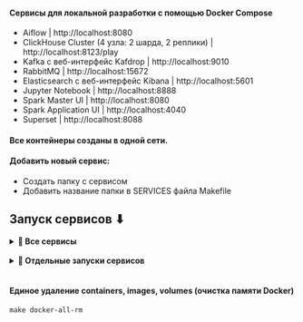 #### Сервисы для локальной разработки с помощью Docker Compose
- Aiflow | http://localhost:8080
- ClickHouse Cluster (4 узла: 2 шарда, 2 реплики) | http://localhost:8123/play 
- Kafka c веб-интерфейс Kafdrop | http://localhost:9010
- RabbitMQ | http://localhost:15672
- Elasticsearch c веб-интерфейс Kibana | http://localhost:5601
- Jupyter Notebook | http://localhost:8888
- Spark Master UI | http://localhost:8080
- Spark Application UI | http://localhost:4040
- Superset | http://localhost:8088





#### Все контейнеры созданы в одной сети.

#### Добавить новый сервис:
- Создать папку с сервисом
- Добавить название папки в SERVICES файла Makefile

## Запуск сервисов ⬇

<div aligin='left' id="all_services">
<details>
<summary align="left"> <strong>🔶 Все сервисы</strong></summary>

### Запуск (со сборкой) всех сервисов
```shell
make build
```

### Запуск (без сборки) всех сервисов
```shell
make up
```

### Остановка всех сервисов
```shell
make down
```


</details>
</div>
<br>

<div aligin='left' id="one_services">
<details>
<summary align="left"> <strong>🔷 Отдельные запуски сервисов</strong></summary>

<br>

<div aligin='left' id="Airflow">
<details>
<summary align="left"> <strong>Airflow</strong></summary>

### Запуск (со сборкой) 
```shell
make build-airflow 
```

### Запуск (без сборки)
```shell
make up-airflow
```

### Остановка
```shell
make down-airflow
```

</details>
</div>


<br>

<div aligin='left' id="ClickHouse_Cluster">
<details>
<summary align="left"> <strong>ClickHouse Cluster</strong></summary>

### Запуск (со сборкой) 
```shell
make build-clickhouse-cluster 
```

### Запуск (без сборки)
```shell
make up-clickhouse-cluster
```

### Остановка
```shell
make down-clickhouse-cluster
```

</details>
</div>

<br>

<div aligin='left' id="Postgres">
<details>
<summary align="left"> <strong>Postgres</strong></summary>

### Запуск (со сборкой) 
```shell
make build-postgres 
```

### Запуск (без сборки)
```shell
make up-postgres
```

### Остановка
```shell
make down-postgres
```

</details>
</div>

<br>

<div aligin='left' id="Kafka">
<details>
<summary align="left"> <strong>Kafka</strong></summary>


### Запуск (со сборкой) 
```shell
make build-kafka 
```

### Запуск (без сборки)
```shell
make up-kafka
```

### Остановка
```shell
make down-kafka
```

</details>
</div>


<br>

<div aligin='left' id="RabbitMQ">
<details>
<summary align="left"> <strong>RabbitMQ</strong></summary>

### Запуск (со сборкой) 
```shell
make build-rabbitmq 
```

### Запуск (без сборки)
```shell
make up-rabbitmq
```

### Остановка
```shell
make down-rabbitmq
```
</details>
</div>


<br>

<div aligin='left' id="Elasticsearch ">
<details>
<summary align="left"> <strong>Elasticsearch </strong></summary>

### Запуск (со сборкой) 
```shell
make build-elasticsearch 
```

### Запуск (без сборки)
```shell
make up-elasticsearch
```

### Остановка
```shell
make down-elasticsearch
```
</details>
</div>

<br>

<div aligin='left' id="Jupyter Notebook PySpark ">
<details>
<summary align="left"> <strong>Jupyter Notebook with PySpark</strong></summary>

### Запуск (со сборкой) 
```shell
make build-pyspark-jupyter 
```

### Запуск (без сборки)
```shell
make up-pyspark-jupyter
```

### Остановка
```shell
make down-pyspark-jupyter
```
</details>
</div>

<br>


<div aligin='left' id="Superset">
<details>
<summary align="left"> <strong>Superset</strong></summary>

### Запуск (со сборкой) 
```shell
make build-superset
```

### Запуск (без сборки)
```shell
make up-superset
```

### Остановка
```shell
make down-superset
```
</details>
</div>

<br>

</details>
</div>


<br>

#### Единое удаление containers, images, volumes (очистка памяти Docker)
```shell
make docker-all-rm
```